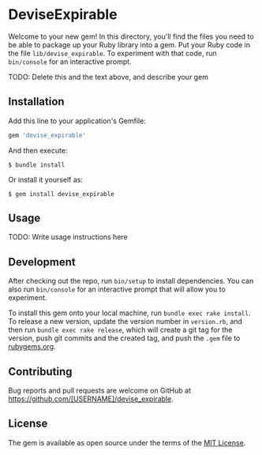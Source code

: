 # DeviseExpirable

Welcome to your new gem! In this directory, you'll find the files you need to be able to package up your Ruby library into a gem. Put your Ruby code in the file `lib/devise_expirable`. To experiment with that code, run `bin/console` for an interactive prompt.

TODO: Delete this and the text above, and describe your gem

## Installation

Add this line to your application's Gemfile:

```ruby
gem 'devise_expirable'
```

And then execute:

    $ bundle install

Or install it yourself as:

    $ gem install devise_expirable

## Usage

TODO: Write usage instructions here

## Development

After checking out the repo, run `bin/setup` to install dependencies. You can also run `bin/console` for an interactive prompt that will allow you to experiment.

To install this gem onto your local machine, run `bundle exec rake install`. To release a new version, update the version number in `version.rb`, and then run `bundle exec rake release`, which will create a git tag for the version, push git commits and the created tag, and push the `.gem` file to [rubygems.org](https://rubygems.org).

## Contributing

Bug reports and pull requests are welcome on GitHub at https://github.com/[USERNAME]/devise_expirable.

## License

The gem is available as open source under the terms of the [MIT License](https://opensource.org/licenses/MIT).
